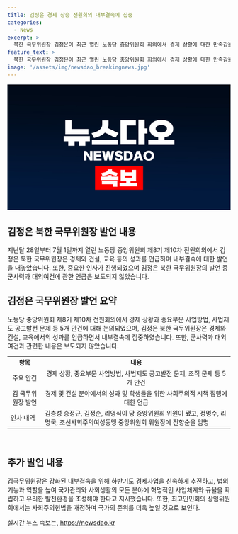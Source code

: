 ```yaml
---
title: 김정은 경제 상승 전원회의 내부결속에 집중
categories:
  - News
excerpt: >
  북한 국무위원장 김정은이 최근 열린 노동당 중앙위원회 회의에서 경제 상황에 대한 만족감을 표현했고, 건설 및 교육 분야의 성과를 언급했다. 농업과 중요 산업 부문의 성취를 강조하며 내부결속을 강조했으며, 사회주의 헌법 개정과 국가의 존재를 강화하는 발언도 이뤄졌다. 김 위원장의 발언 중 군사력 및 대외여건과 관련된 내용은 강조되지 않았으며, 인사 변동 사항도 보도됐다.
feature_text: >
  북한 국무위원장 김정은이 최근 열린 노동당 중앙위원회 회의에서 경제 상황에 대한 만족감을 표현했고, 건설 및 교육 분야의 성과를 언급했다. 농업과 중요 산업 부문의 성취를 강조하며 내부결속을 강조했으며, 사회주의 헌법 개정과 국가의 존재를 강화하는 발언도 이뤄졌다. 김 위원장의 발언 중 군사력 및 대외여건과 관련된 내용은 강조되지 않았으며, 인사 변동 사항도 보도됐다.
image: '/assets/img/newsdao_breakingnews.jpg'
---
```


<p><img src="/assets/img/newsdao_breakingnews.jpg" alt="flaretime 속보" /></p>

<h2 data-ke-size="size26">김정은 북한 국무위원장 발언 내용</h2>

<p data-ke-size="size16">지난달 28일부터 7월 1일까지 열린 노동당 중앙위원회 제8기 제10차 전원회의에서 김정은 북한 국무위원장은 경제와 건설, 교육 등의 성과를 언급하며 내부결속에 대한 발언을 내놓았습니다. 또한, 중요한 인사가 진행되었으며 김정은 북한 국무위원장의 발언 중군사력과 대외여건에 관한 언급은 보도되지 않았습니다.</p>

<h2 data-ke-size="size26">김정은 국무위원장 발언 요약</h2>

<p data-ke-size="size16">노동당 중앙위원회 제8기 제10차 전원회의에서 경제 상황과 중요부문 사업방법, 사법제도 공고발전 문제 등 5개 안건에 대해 논의되었으며, 김정은 북한 국무위원장은 경제와 건설, 교육에서의 성과를 언급하면서 내부결속에 집중하였습니다. 또한, 군사력과 대외여건과 관련한 내용은 보도되지 않았습니다.</p>

<table>
    <tr>
        <td style="text-align: center; height: 17px;"><b>항목</b></td>
        <td style="text-align: center; height: 17px;"><b>내용</b></td>
    </tr>
    <tr>
        <td style="text-align: center; height: 17px;">주요 안건</td>
        <td style="text-align: center; height: 17px;">경제 상황, 중요부문 사업방법, 사법제도 공고발전 문제, 조직 문제 등 5개 안건</td>
    </tr>
    <tr>
        <td style="text-align: center; height: 17px;">김 국무위원장 발언</td>
        <td style="text-align: center; height: 17px;">경제 및 건설 분야에서의 성과 및 학생들을 위한 사회주의적 시책 집행에 대한 언급</td>
    </tr>
    <tr>
        <td>인사 내역</td>
        <td>김충성 승정규, 김정순, 리영식이 당 중앙위원회 위원이 됐고, 정명수, 리명국, 조선사회주의여성동맹 중앙위원회 위원장에 전향순을 임명</td>
    </tr>
</table>

<p data-ke-size="size16">&nbsp;</p>

<h2 data-ke-size="size26">추가 발언 내용</h2>

<p data-ke-size="size16">김국무위원장은 강화된 내부결속을 위해 하반기도 경제사업을 신속하게 추진하고, 법의 기능과 역할을 높여 국가관리와 사회생활의 모든 분야에 혁명적인 사업체계와 규율을 확립하고 유리한 발전환경을 조성해야 한다고 지시했습니다. 또한, 최고인민회의 상임위원회에서는 사회주의헌법을 개정하며 국가의 존위를 더욱 높일 것으로 보인다.</p>
실시간 뉴스 속보는, <a href="https://newsdao.kr" rel="dofollow">https://newsdao.kr</a>


